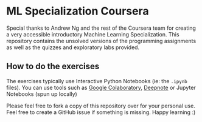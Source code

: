 # ML Specialization Coursera
Special thanks to Andrew Ng and the rest of the Coursera team for creating a very accessible introductory Machine Learning Specialization. This repository contains the unsolved versions of the programming assignments as well as the quizzes and exploratory labs provided. 

## How to do the exercises
The exercises typically use Interactive Python Notebooks (ie: the `.ipynb` files). You can use tools such as [Google Colaboratory](https://colab.research.google.com/), [Deepnote](deepnote.com) or Jupyter Notebooks (spun up locally)

Please feel free to fork a copy of this repository over for your personal use. Feel free to create a GitHub issue if something is missing. Happy learning :)
